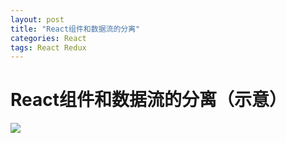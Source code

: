 ```yaml
---
layout: post
title: "React组件和数据流的分离"
categories: React 
tags: React Redux
---
```



# React组件和数据流的分离（示意）

![](http://7xr2ek.com1.z0.glb.clouddn.com/image/jpg/react-component-redux.jpg)